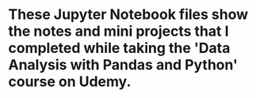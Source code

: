 # These Jupyter Notebook files show the notes and mini projects that I completed while taking the 'Data Analysis with Pandas and Python' course on Udemy.
